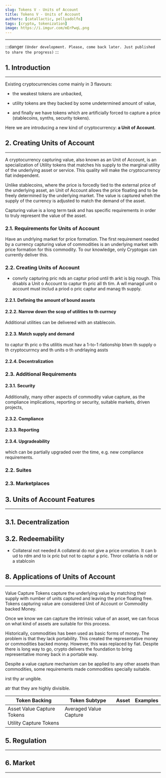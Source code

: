 ```yaml
---
slug: Tokens V - Units of Account
title: Tokens V - Units of Account
authors: [catallactic, pellyadolfo]
tags: [crypto, tokenization]
image: https://i.imgur.com/mErPwqL.png
---
```

---

:::danger
`(Under development. Please, come back later. Just published to share the progress)`
:::

## 1. Introduction
---

Existing cryptocurrencies come mainly in 3 flavours:

- the weakest tokens are unbacked,

- utility tokens are they backed by some undetermined amount of value,

- and finally we have tokens which are artificially forced to capture a price (stablecoins, synths, security tokens).

Here we are introducing a new kind of cryptocurrency: **a Unit of Account**.

<!-- truncate -->


## 2. Creating Units of Account
---

A cryptocurrency capturing value, also known as an Unit of Account, is an specialization of Utility tokens that matches his supply to the marginal utility of the underlying asset or service. This quality will make the cryptocurrency fiat independent. 

Unlike stablecoins, where the price is forcedly tied to the external price of the underlying asset, an Unit of Account allows the price floating and to be freely determined by the underlying market. The value is captured wheh the supply of the currency is adjusted to match the demand of the asset.

Capturing value is a long term task and has specific requirements in order to truly represent the value of the asset. 

### 2.1. Requirements for Units of Account

Have an undrlying market for price formation. The first requirement needed by a currency capturing value of commodities is an underlying market with price formation for this commodity. To our knowledge, only Cryptogas can currently deliver this.


### 2.2. Creating Units of Account

* convrly capturing pric nds an captur priod until th arkt is big nough. This disabls a Unit o Account to captur th pric all th tim. A wll managd unit o account must includ a priod o pric captur and manag th supply.

#### 2.2.1. Defining the amount of bound assets






#### 2.2.2. Narrow down the scop of utilities to th currncy

Additional utilities can be delivered with an stablecoin.

#### 2.2.3. Match supply and demand

to captur th pric o ths utilitis
must hav a 1-to-1 rlationship btwn th supply o th cryptocurrncy and th units o th undrlaying assts

#### 2.2.4. Decentralization




### 2.3. Additional Requirements


#### 2.3.1. Security

Additionally, many other aspects of commodity value capture, as the compliance implications, reporting or security, suitable markets, driven projects, 


#### 2.3.2. Compliance

#### 2.3.3. Reporting

#### 2.3.4. Upgradeability

which can be partially upgraded over the time, e.g. new compliance requirements.








### 2.2. Suites


### 2.3. Marketplaces


## 3. Units of Account Features
---

## 3.1. Decentralization


## 3.2. Redeemability

* Collateral not needed A collateral do not give a price ormation. It can b ud to rdm and to  ix pric but not to captur a pric. Thror collatrla is ndd or a stablcoin

















## 8. Applications of Units of Account
---

Value Capture Tokens capture the underlying value by matching their supply with number of units captured and leaving the price floating free. Tokens capturing value are considered Unit of Account or Commodity backed Money.

Once we know we can capture the intrinsic value of an asset, we can focus on what kind of assets are suitable for this process.

Historically, commodities has been used as basic forms of money. The problem is that they lack portability. This created the representative money or commodities backed money. However, this was replaced by fiat. Despite there is long way to go, crypto delivers the foundation to bring representative money back in a portable way.

Despite a value capture mechanism can be applied to any other assets than commodities, some requirements made commodities specially suitable.

 irst thy ar ungible.

atr that they are highly divisible.




<table class="table w-auto mx-auto fs-6">
	<thead class="thead-dark">
		<tr>
			<th scope="col">Token Backing</th>
			<th scope="col">Token Subtype</th>
			<th scope="col">Asset</th>
			<th scope="col">Examples</th>
		</tr>
	</thead>
	<tbody>
		<tr>
			<td>Asset Value Capture Tokens</td>
			<td>Averaged Value Capture</td>
			<td></td>
			<td></td>
		</tr>
		<tr>
			<td>Utility Capture Tokens</td>
			<td></td>
			<td></td>
			<td></td>
		</tr>
	</tbody>
</table>





## 5. Regulation
---




## 6. Market
---






